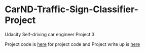# CarND-Traffic-Sign-Classifier-Project
Udacity Self-driving car engineer Project 3

Project code is [here](https://github.com/tmssmith/CarND-Traffic-Sign-Classifier-Project/blob/master/Traffic_Sign_Classifier.ipynb) for project code and 
Project write up is [here](https://github.com/tmssmith/CarND-Traffic-Sign-Classifier-Project/blob/master/writeup.md)
